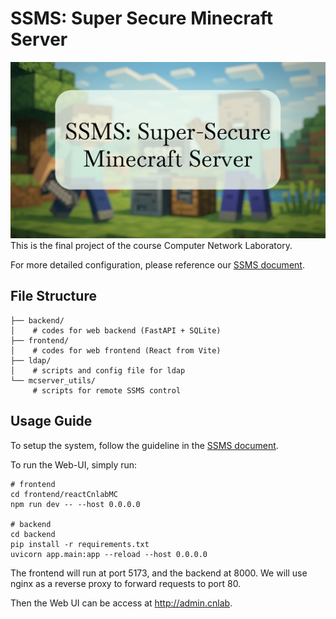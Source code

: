 # SSMS: Super Secure Minecraft Server
![teaser.png](images/teaser.png)
This is the final project of the course Computer Network Laboratory.

For more detailed configuration, please reference our [SSMS document](https://hackmd.io/awpkVqc2TBeIHUVfc2qcyQ?view).

## File Structure
```
├── backend/  
│    # codes for web backend (FastAPI + SQLite)
├── frontend/
│    # codes for web frontend (React from Vite)
├── ldap/
│    # scripts and config file for ldap
└── mcserver_utils/
     # scripts for remote SSMS control
```


## Usage Guide
To setup the system, follow the guideline in the [SSMS document](https://hackmd.io/awpkVqc2TBeIHUVfc2qcyQ?view).

To run the Web-UI, simply run:
```
# frontend
cd frontend/reactCnlabMC
npm run dev -- --host 0.0.0.0

# backend
cd backend
pip install -r requirements.txt
uvicorn app.main:app --reload --host 0.0.0.0
```
The frontend will run at port 5173, and the backend at 8000. We will use nginx as a reverse proxy to forward requests to port 80.

Then the Web UI can be access at http://admin.cnlab.
